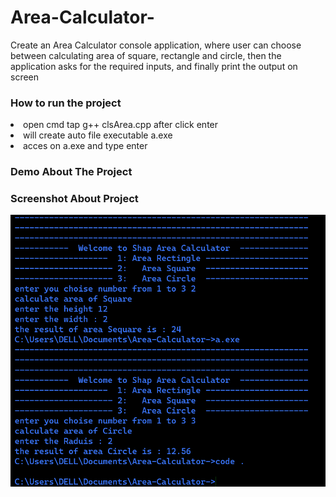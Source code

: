# Area-Calculator-
Create an Area Calculator console application, where user can choose between calculating area of square, rectangle and circle, then the application asks for the required inputs, and finally print the output on screen



<h3>How to run the project</h3>
<li>open cmd tap g++ clsArea.cpp after click enter</li>
<li>will create auto file executable a.exe</li>
<li>acces on a.exe and type enter</li>

<h3>Demo About The Project</h3>


<h3>Screenshot About Project</h3>
<img src= './S.PNG' />



